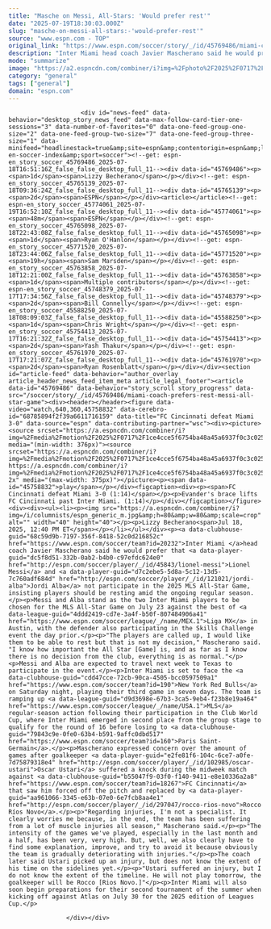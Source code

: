 ```yaml
---
title: "Masche on Messi, All-Stars: 'Would prefer rest'"
date: "2025-07-19T18:30:03.000Z"
slug: "masche-on-messi-all-stars:-'would-prefer-rest'"
source: "www.espn.com - TOP"
original_link: "https://www.espn.com/soccer/story/_/id/45769486/miami-coach-prefers-rest-messi-all-star-game"
description: "Inter Miami head coach Javier Mascherano said he would prefer that Lionel Messi and Jordi Alba not participate in the 2025 MLS All-Star Game, insisting players should be resting amid the ongoing regular season."
mode: "summarize"
image: "https://a2.espncdn.com/combiner/i?img=%2Fphoto%2F2025%2F0717%2Fr1520023_1296x729_16%2D9.jpg"
category: "general"
tags: ["general"]
domain: "espn.com"
---
```

<div id="readability-page-1" class="page"><div id="pane-main" tabindex="-1">

                        <div id="news-feed" data-behavior="desktop_story_news_feed" data-max-follow-card-tier-one-sessions="3" data-number-of-favorites="0" data-one-feed-group-one-size="2" data-one-feed-group-two-size="7" data-one-feed-group-three-size="1" data-minifeed="headlinestack=true&amp;site=espn&amp;contentorigin=espn&amp;lang=en&amp;region=us&amp;pubkey=espn-en-soccer-index&amp;sport=soccer"><!--get: espn-en_story_soccer_45769486_2025-07-18T16:51:16Z_false_false_desktop_full_11--><div data-id="45769486"><p><span>1d</span><span>Lizzy Becherano</span></p></div><!--get: espn-en_story_soccer_45765139_2025-07-18T09:36:24Z_false_false_desktop_full_11--><div data-id="45765139"><p><span>2d</span><span>ESPN</span></p></div><article></article><!--get: espn-en_story_soccer_45774061_2025-07-19T16:52:10Z_false_false_desktop_full_11--><div data-id="45774061"><p><span>48m</span><span>ESPN</span></p></div><!--get: espn-en_story_soccer_45765098_2025-07-18T22:43:08Z_false_false_desktop_full_11--><div data-id="45765098"><p><span>1d</span><span>Ryan O'Hanlon</span></p></div><!--get: espn-en_story_soccer_45771520_2025-07-18T23:44:06Z_false_false_desktop_full_11--><div data-id="45771520"><p><span>19h</span><span>Sam Marsden</span></p></div><!--get: espn-en_story_soccer_45763858_2025-07-18T12:21:00Z_false_false_desktop_full_11--><div data-id="45763858"><p><span>1d</span><span>Multiple contributors</span></p></div><!--get: espn-en_story_soccer_45748379_2025-07-17T17:34:56Z_false_false_desktop_full_11--><div data-id="45748379"><p><span>2d</span><span>Bill Connelly</span></p></div><!--get: espn-en_story_soccer_45588250_2025-07-18T08:09:03Z_false_false_desktop_full_11--><div data-id="45588250"><p><span>1d</span><span>Chris Wright</span></p></div><!--get: espn-en_story_soccer_45754413_2025-07-17T16:21:32Z_false_false_desktop_full_11--><div data-id="45754413"><p><span>2d</span><span>Yash Thakur</span></p></div><!--get: espn-en_story_soccer_45761970_2025-07-17T17:21:07Z_false_false_desktop_full_11--><div data-id="45761970"><p><span>2d</span><span>Ryan Rosenblatt</span></p></div></div><section id="article-feed" data-behavior="author_overlay article_header_news_feed_item_meta article_legal_footer"><article data-id="45769486" data-behavior="story_scroll story_progress" data-src="/soccer/story/_/id/45769486/miami-coach-prefers-rest-messi-all-star-game"><div><header></header><figure data-video="watch,640,360,45758832" data-cerebro-id="68785894f2f39a6611716159" data-title="FC Cincinnati defeat Miami 3-0" data-source="espn" data-contributing-partner="wsc"><div><picture><source srcset="https://a.espncdn.com/combiner/i?img=%2Fmedia%2Fmotion%2F2025%2F0717%2F1ce4cce5f6754ba48a45a6937f0c3c0251%2F1ce4cce5f6754ba48a45a6937f0c3c0251.jpg&amp;w=943&amp;h=530&amp;cquality=80&amp;format=jpg" media="(min-width: 376px)"><source srcset="https://a.espncdn.com/combiner/i?img=%2Fmedia%2Fmotion%2F2025%2F0717%2F1ce4cce5f6754ba48a45a6937f0c3c0251%2F1ce4cce5f6754ba48a45a6937f0c3c0251.jpg&amp;w=375&amp;cquality=80, https://a.espncdn.com/combiner/i?img=%2Fmedia%2Fmotion%2F2025%2F0717%2F1ce4cce5f6754ba48a45a6937f0c3c0251%2F1ce4cce5f6754ba48a45a6937f0c3c0251.jpg&amp;w=750&amp;cquality=40&amp;format=jpg 2x" media="(max-width: 375px)"></picture><p><span data-id="45758832">play</span></p></div><figcaption><div><p><span>FC Cincinnati defeat Miami 3-0 (1:14)</span></p><p>Evander's brace lifts FC Cincinnati past Inter Miami. (1:14)</p></div></figcaption></figure><div><div><ul><li><p><img src="https://a.espncdn.com/combiner/i?img=/i/columnists/espn_generic_m.jpg&amp;h=80&amp;w=80&amp;scale=crop" alt="" width="40" height="40"></p><p>Lizzy Becherano<span>Jul 18, 2025, 12:40 PM ET</span></p></li></ul></div><p><a data-clubhouse-guid="68c59d9b-7197-356f-8418-52c0d216852c" href="https://www.espn.com/soccer/team?id=20232">Inter Miami </a>head coach Javier Mascherano said he would prefer that <a data-player-guid="dc5f8d51-332b-0ab2-b4b0-c97efdc624e0" href="http://espn.com/soccer/player/_/id/45843/lionel-messi">Lionel Messi</a> and <a data-player-guid="d7c2ebe5-5d8a-5c12-13d5-7c760adf684d" href="http://espn.com/soccer/player/_/id/121021/jordi-alba">Jordi Alba</a> not participate in the 2025 MLS All-Star Game, insisting players should be resting amid the ongoing regular season.</p><p>Messi and Alba stand as the two Inter Miami players to be chosen for the MLS All-Star Game on July 23 against the best of <a data-league-guid="4ddd2419-cd7e-3a4f-b50f-807484906a41" href="https://www.espn.com/soccer/league/_/name/MEX.1">Liga MX</a> in Austin, with the defender also participating in the Skills Challenge event the day prior.</p><p>"The players are called up, I would like them to be able to rest but that is not my decision," Mascherano said. "I know how important the All Star [Game] is, and as far as I know there is no decision from the club, everything is as normal."</p><p>Messi and Alba are expected to travel next week to Texas to participate in the event.</p><p>Inter Miami is set to face the <a data-clubhouse-guid="cdd47cce-72cb-90ca-4505-bcc0597509a1" href="https://www.espn.com/soccer/team?id=190">New York Red Bulls</a> on Saturday night, playing their third game in seven days. The team is ramping up <a data-league-guid="d9d3698e-67b3-3ca5-9eb4-f23b8e19a464" href="https://www.espn.com/soccer/league/_/name/USA.1">MLS</a> regular-season action following their participation in the Club World Cup, where Inter Miami emerged in second place from the group stage to qualify for the round of 16 before losing to <a data-clubhouse-guid="79843c9e-0fe0-63b4-b591-9affc0dbd517" href="https://www.espn.com/soccer/team?id=160">Paris Saint-Germain</a>.</p><p>Mascherano expressed concern over the amount of games after goalkeeper <a data-player-guid="e2fe81f6-104c-6ce7-a0fe-7d75879318e4" href="http://espn.com/soccer/player/_/id/102985/oscar-ustari">Oscar Ustari</a> suffered a knock during the midweek match against <a data-clubhouse-guid="b55047f9-03f0-f140-9411-e8e10336a2a8" href="https://www.espn.com/soccer/team?id=18267">FC Cincinnati</a> that saw him forced off the pitch and replaced by <a data-player-guid="aa961066-3345-e63b-07e0-6e7fcb8aa4e1" href="http://espn.com/soccer/player/_/id/297047/rocco-rios-novo">Rocco Ríos Novo</a>.</p><p>"Regarding injuries, I'm not a specialist. It clearly worries me because, in the end, the team has been suffering from a lot of muscle injuries all season," Mascherano said.</p><p>"The intensity of the games we've played, especially in the last month and a half, has been very, very high. But, well, we also clearly have to find some explanation, improve, and try to avoid it because obviously the team is gradually deteriorating with injuries."</p><p>The coach later said Ustari picked up an injury, but does not know the extent of his time on the sidelines yet.</p><p>"Ustari suffered an injury, but I do not know the extent of the timeline. He will not play tomorrow, the goalkeeper will be Rocco [Rios Novo.]"</p><p>Inter Miami will also soon begin preparations for their second tournament of the summer when kicking off against Atlas on July 30 for the 2025 edition of Leagues Cup.</p>
</div></div></article></section>

                        
                    </div></div>